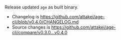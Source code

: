 Release updated `age` as built binary.

- Changelog is https://github.com/attakei/age-cli/blob/v0.4.0/CHANGELOG.md
- Source changes is https://github.com/attakei/age-cli/compare/v0.3.0...v0.4.0
